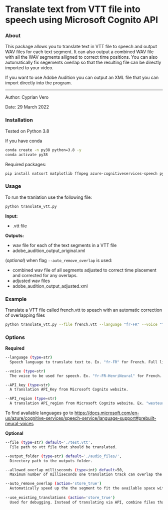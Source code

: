 #   Translate text from VTT file into speech using Microsoft Cognito API

###  About

This package allows you to translate text in VTT file to speech and output WAV files for each text segment.
It can also output a combined WAV file with all the WAV segments alligned to correct time positions.
You can also automatically fix segements overlap so that the resulting file can be directly imported to your video.

If you want to use Adobe Audition you can output an XML file that you can import directly into the program.

---

Author: Cyprian Vero

Date: 29 March 2022


###  Installation

Tested on Python 3.8

If you have conda
```sh
conda create -n py38 python=3.8 -y
conda activate py38
```
Required packages:
```sh
pip install natsort matplotlib ffmpeg azure-cognitiveservices-speech pydub tqdm
```

###  Usage

To run the tranlation use the following file:

```sh
python translate_vtt.py
```

**Input:** 
* .vtt file

**Outputs:**
* wav file for each of the text segments in a VTT file
* adobe_audition_output_original.xml

(_optional_) when flag `--auto_remove_overlap` is used:
* combined wav file of all segments adjusted to correct time placement and corrected for any overlaps.
* adjusted wav files
* adobe_audition_output_adjusted.xml 

### Example 

Translate a VTT file called french.vtt to speach with an automatic correction of overlapping files
```sh
python translate_vtt.py --file french.vtt --language "fr-FR" --voice "fr-FR-HenriNeural" --API_key "[TYPE_YOUR_API_KEY_HERE]" --API_region "westeurope" --auto_remove_overlap
```

### Options

**Required**

```sh
--language (type=str)
  Speech language to translate text to. Ex. "fr-FR" for French. Full list available at: https://docs.microsoft.com/en-us/azure/cognitive-services/speech-service/language-support#prebuilt-neural-voices

--voice (type=str)
  The voice to be used for speech. Ex. "fr-FR-HenriNeural" for French. Full list available at: https://docs.microsoft.com/en-us/azure/cognitive-services/speech-service/language-support#prebuilt-neural-voices

--API_key (type=str)
  A translation API_Key from Microsoft Cognito website.

--API_region (type=str)
  A translation API_region from Microsoft Cognito website. Ex. "westeurope" for Western Europe
```

To find available languages go to https://docs.microsoft.com/en-us/azure/cognitive-services/speech-service/language-support#prebuilt-neural-voices


**Optional**

```sh
--file (type=str) default='./test.vtt',
  File path to vtt file that should be translated.

--output_folder (type=str) default='./audio_files/',
  Directory path to the outputs folder.

--allowed_overlap_milliseconds (type=int) default=50,
  Maximum number of milliseconds one translation track can overlap the next translation track

--auto_remove_overlap (action='store_true')
  Automatically speed up the the segment to fit the available space without overlap. If a track 1 overlaps track 2 by 1000 ms then the track 1 length will be speedup by 1000 ms.
    
--use_existing_translations (action='store_true')
  Used for debugging. Instead of translating via API, combine files that are already translated and available in the --output_folder.
```



